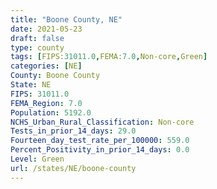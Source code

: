 ```yaml
---
title: "Boone County, NE"
date: 2021-05-23
draft: false
type: county
tags: [FIPS:31011.0,FEMA:7.0,Non-core,Green]
categories: [NE]
County: Boone County
State: NE
FIPS: 31011.0
FEMA_Region: 7.0
Population: 5192.0
NCHS_Urban_Rural_Classification: Non-core
Tests_in_prior_14_days: 29.0
Fourteen_day_test_rate_per_100000: 559.0
Percent_Positivity_in_prior_14_days: 0.0
Level: Green
url: /states/NE/boone-county
---
```



